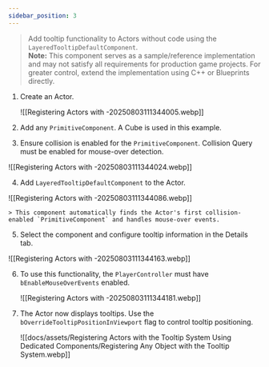 ```yaml
---
sidebar_position: 3
---
```

> Add tooltip functionality to Actors without code using the `LayeredTooltipDefaultComponent`.  
> **Note:** This component serves as a sample/reference implementation and may not satisfy all requirements for production game projects. For greater control, extend the implementation using C++ or Blueprints directly.

1. Create an Actor. 
   
   ![[Registering Actors with -20250803111344005.webp]]
    
2. Add any `PrimitiveComponent`. A Cube is used in this example.
    
3. Ensure collision is enabled for the `PrimitiveComponent`. Collision Query must be enabled for mouse-over detection. 
   
![[Registering Actors with -20250803111344024.webp]]
    
4. Add `LayeredTooltipDefaultComponent` to the Actor. 
   
![[Registering Actors with -20250803111344086.webp]]
    
    > This component automatically finds the Actor's first collision-enabled `PrimitiveComponent` and handles mouse-over events.
    
5. Select the component and configure tooltip information in the Details tab. 
   
![[Registering Actors with -20250803111344163.webp]]
    
6. To use this functionality, the `PlayerController` must have `bEnableMouseOverEvents` enabled. 
   
   ![[Registering Actors with -20250803111344181.webp]]
    
7. The Actor now displays tooltips. Use the `bOverrideTooltipPositionInViewport` flag to control tooltip positioning. 
   
   ![[docs/assets/Registering Actors with the Tooltip System Using Dedicated Components/Registering Any Object with the Tooltip System.webp]]